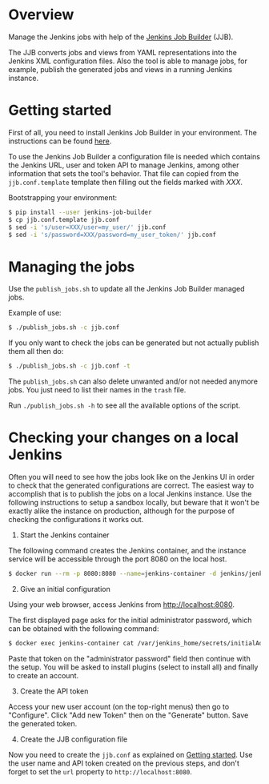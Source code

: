 # Overview

Manage the Jenkins jobs with help of the [Jenkins Job Builder](https://jenkins-job-builder.readthedocs.io/en/latest/index.html) (JJB).

The JJB converts jobs and views from YAML representations into the Jenkins XML
configuration files. Also the tool is able to manage jobs, for example, publish
the generated jobs and views in a running Jenkins instance.

# Getting started

First of all, you need to install Jenkins Job Builder in your environment. The
instructions can be found [here](https://jenkins-job-builder.readthedocs.io/en/latest/installation.html).

To use the Jenkins Job Builder a configuration file is needed which contains
the Jenkins URL, user and token API to manage Jenkins, among other information
that sets the tool's behavior. That file can copied from the `jjb.conf.template`
template then filling out the fields marked with *XXX*.

Bootstrapping your environment:
```bash
$ pip install --user jenkins-job-builder
$ cp jjb.conf.template jjb.conf
$ sed -i 's/user=XXX/user=my_user/' jjb.conf
$ sed -i 's/password=XXX/password=my_user_token/' jjb.conf
```

# Managing the jobs

Use the `publish_jobs.sh` to update all the Jenkins Job Builder managed jobs.

Example of use:
```bash
$ ./publish_jobs.sh -c jjb.conf
```

If you only want to check the jobs can be generated but not actually publish
them all then do:
```bash
$ ./publish_jobs.sh -c jjb.conf -t
```

The `publish_jobs.sh` can also delete unwanted and/or not needed anymore jobs. You
just need to list their names in the `trash` file.

Run `./publish_jobs.sh -h` to see all the available options of the script.

# Checking your changes on a local Jenkins

Often you will need to see how the jobs look like on the Jenkins UI in order
to check that the generated configurations are correct. The easiest way to
accomplish that is to publish the jobs on a local Jenkins instance. Use the
following instructions to setup a sandbox locally, but beware that it won't be
exactly alike the instance on production, although for the purpose of checking
the configurations it works out.

 1. Start the Jenkins container

The following command creates the Jenkins container, and the instance service
will be accessible through the port 8080 on the local host.

```bash
$ docker run --rm -p 8080:8080 --name=jenkins-container -d jenkins/jenkins
```

 2. Give an initial configuration

Using your web browser, access Jenkins from [http://localhost:8080](http://localhost:8080).

The first displayed page asks for the initial administrator password, which can
be obtained with the following command:

```bash
$ docker exec jenkins-container cat /var/jenkins_home/secrets/initialAdminPassword
```

Paste that token on the "administrator password" field then continue with the
setup. You will be asked to install plugins (select to install all) and finally
to create an account.

 3. Create the API token

Access your new user account (on the top-right menus) then go to "Configure".
Click "Add new Token" then on the "Generate" button. Save the generated token.

 4. Create the JJB configuration file

Now you need to create the `jjb.conf` as explained on [Getting started](#getting-started). Use
the user name and API token created on the previous steps, and don't forget to set
the `url` property to `http://localhost:8080`.

